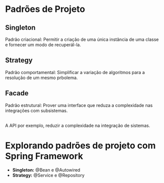 <h1> Padrões de Projeto </h1>

<h2>Singleton</h2>

<p> Padrão criacional: Permitir a criação de uma única instância de uma classe e fornecer um modo de recuperál-la.
</p>


<h2>Strategy</h2>

<p>Padrão comportamental: Simplificar a variação de algoritmos para a resolução de um mesmo prbolema.
</p>

<h2>Facade</h2>

<p>Padrão estrutural: Prover uma interface que reduza a complexidade nas integrações com subsistemas.

<Br>    A API por exemplo, reduzir a complexidade na integração de sistemas.
</p>

<h1> Explorando padrões de projeto com Spring Framework</h1>

<ul>
<li><strong>Singleton:</strong> @Bean e @Autowired
</li>

<li><strong>Strategy:</strong> @Service e @Repository
</li>

</ul>